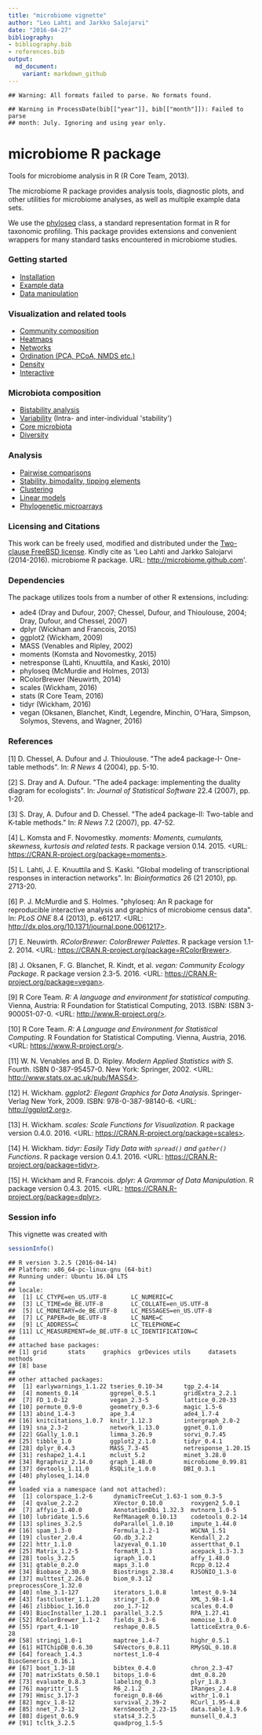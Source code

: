 ```yaml
---
title: "microbiome vignette"
author: "Leo Lahti and Jarkko Salojarvi"
date: "2016-04-27"
bibliography: 
- bibliography.bib
- references.bib
output: 
  md_document:
    variant: markdown_github
---
```

<!--
  %\VignetteEngine{knitr::rmarkdown}
  %\VignetteIndexEntry{microbiome tutorial}
  %\usepackage[utf8]{inputenc}
-->


```
## Warning: All formats failed to parse. No formats found.
```

```
## Warning in ProcessDate(bib[["year"]], bib[["month"]]): Failed to parse
## month: July. Ignoring and using year only.
```


microbiome R package
===========

Tools for microbiome analysis in R (R Core Team, 2013).

The microbiome R package provides analysis tools, diagnostic plots,
and other utilities for microbiome analyses, as well as multiple
example data sets.

We use the [phyloseq](http://joey711.github.io/phyloseq/import-data)
class, a standard representation format in R for taxonomic
profiling. This package provides extensions and convenient wrappers
for many standard tasks encountered in microbiome studies. 


### Getting started

* [Installation](Template.md) 
* [Example data](Data.md)
* [Data manipulation](Preprocessing.md)


### Visualization and related tools

* [Community composition](Composition.md)
* [Heatmaps](Heatmap.md)
* [Networks](Networks.md)
* [Ordination (PCA, PCoA, NMDS etc.)](Ordination.md)
* [Density](Density.md)
* [Interactive](Interactive.md)


### Microbiota composition

* [Bistability analysis](Stability.md)
* [Variability](Variability.md) (Intra- and inter-individual 'stability')
* [Core microbiota](Core.md)
* [Diversity](Diversity.md)


### Analysis

* [Pairwise comparisons](Comparisons.md)
* [Stability, bimodality, tipping elements](Stability.md)
* [Clustering](Clustering.md)
* [Linear models](limma.md)
* [Phylogenetic microarrays](HITChip.Rmd)


### Licensing and Citations

This work can be freely used, modified and distributed under the
[Two-clause FreeBSD
license](http://en.wikipedia.org/wiki/BSD\_licenses). Kindly cite as
'Leo Lahti and Jarkko Salojarvi (2014-2016). microbiome R
package. URL: http://microbiome.github.com'.


### Dependencies

The package utilizes tools from a number of other R extensions,
including:

 * ade4 (Dray and Dufour, 2007; Chessel, Dufour, and Thioulouse, 2004; Dray, Dufour, and Chessel, 2007)
 * dplyr (Wickham and Francois, 2015)  
 * ggplot2 (Wickham, 2009)
 * MASS (Venables and Ripley, 2002)
 * moments (Komsta and Novomestky, 2015)
 * netresponse (Lahti, Knuuttila, and Kaski, 2010) 
 * phyloseq (McMurdie and Holmes, 2013)
 * RColorBrewer (Neuwirth, 2014)
 * scales (Wickham, 2016)
 * stats (R Core Team, 2016)
 * tidyr (Wickham, 2016)
 * vegan (Oksanen, Blanchet, Kindt, Legendre, Minchin, O'Hara, Simpson, Solymos, Stevens, and Wagner, 2016)


### References



[1] D. Chessel, A. Dufour and J. Thioulouse. "The ade4 package-I-
One-table methods". In: _R News_ 4 (2004), pp. 5-10.

[2] S. Dray and A. Dufour. "The ade4 package: implementing the
duality diagram for ecologists". In: _Journal of Statistical
Software_ 22.4 (2007), pp. 1-20.

[3] S. Dray, A. Dufour and D. Chessel. "The ade4 package-II:
Two-table and K-table methods." In: _R News_ 7.2 (2007), pp.
47-52.

[4] L. Komsta and F. Novomestky. _moments: Moments, cumulants,
skewness, kurtosis and related tests_. R package version 0.14.
2015. <URL: https://CRAN.R-project.org/package=moments>.

[5] L. Lahti, J. E. Knuuttila and S. Kaski. "Global modeling of
transcriptional responses in interaction networks". In:
_Bioinformatics_ 26 (21 2010), pp. 2713-20.

[6] P. J. McMurdie and S. Holmes. "phyloseq: An R package for
reproducible interactive analysis and graphics of microbiome
census data". In: _PLoS ONE_ 8.4 (2013), p. e61217. <URL:
http://dx.plos.org/10.1371/journal.pone.0061217>.

[7] E. Neuwirth. _RColorBrewer: ColorBrewer Palettes_. R package
version 1.1-2. 2014. <URL:
https://CRAN.R-project.org/package=RColorBrewer>.

[8] J. Oksanen, F. G. Blanchet, R. Kindt, et al. _vegan: Community
Ecology Package_. R package version 2.3-5. 2016. <URL:
https://CRAN.R-project.org/package=vegan>.

[9] R Core Team. _R: A language and environment for statistical
computing_. Vienna, Austria: R Foundation for Statistical
Computing, 2013. ISBN: ISBN 3-900051-07-0. <URL:
http://www.R-project.org/>.

[10] R Core Team. _R: A Language and Environment for Statistical
Computing_. R Foundation for Statistical Computing. Vienna,
Austria, 2016. <URL: https://www.R-project.org/>.

[11] W. N. Venables and B. D. Ripley. _Modern Applied Statistics
with S_. Fourth. ISBN 0-387-95457-0. New York: Springer, 2002.
<URL: http://www.stats.ox.ac.uk/pub/MASS4>.

[12] H. Wickham. _ggplot2: Elegant Graphics for Data Analysis_.
Springer-Verlag New York, 2009. ISBN: 978-0-387-98140-6. <URL:
http://ggplot2.org>.

[13] H. Wickham. _scales: Scale Functions for Visualization_. R
package version 0.4.0. 2016. <URL:
https://CRAN.R-project.org/package=scales>.

[14] H. Wickham. _tidyr: Easily Tidy Data with `spread()` and
`gather()` Functions_. R package version 0.4.1. 2016. <URL:
https://CRAN.R-project.org/package=tidyr>.

[15] H. Wickham and R. Francois. _dplyr: A Grammar of Data
Manipulation_. R package version 0.4.3. 2015. <URL:
https://CRAN.R-project.org/package=dplyr>.

### Session info

This vignette was created with


```r
sessionInfo()
```

```
## R version 3.2.5 (2016-04-14)
## Platform: x86_64-pc-linux-gnu (64-bit)
## Running under: Ubuntu 16.04 LTS
## 
## locale:
##  [1] LC_CTYPE=en_US.UTF-8       LC_NUMERIC=C              
##  [3] LC_TIME=de_BE.UTF-8        LC_COLLATE=en_US.UTF-8    
##  [5] LC_MONETARY=de_BE.UTF-8    LC_MESSAGES=en_US.UTF-8   
##  [7] LC_PAPER=de_BE.UTF-8       LC_NAME=C                 
##  [9] LC_ADDRESS=C               LC_TELEPHONE=C            
## [11] LC_MEASUREMENT=de_BE.UTF-8 LC_IDENTIFICATION=C       
## 
## attached base packages:
## [1] grid      stats     graphics  grDevices utils     datasets  methods  
## [8] base     
## 
## other attached packages:
##  [1] earlywarnings_1.1.22 tseries_0.10-34      tgp_2.4-14          
##  [4] moments_0.14         ggrepel_0.5.1        gridExtra_2.2.1     
##  [7] FD_1.0-12            vegan_2.3-5          lattice_0.20-33     
## [10] permute_0.9-0        geometry_0.3-6       magic_1.5-6         
## [13] abind_1.4-3          ape_3.4              ade4_1.7-4          
## [16] knitcitations_1.0.7  knitr_1.12.3         intergraph_2.0-2    
## [19] sna_2.3-2            network_1.13.0       ggnet_0.1.0         
## [22] GGally_1.0.1         limma_3.26.9         sorvi_0.7.45        
## [25] tibble_1.0           ggplot2_2.1.0        tidyr_0.4.1         
## [28] dplyr_0.4.3          MASS_7.3-45          netresponse_1.20.15 
## [31] reshape2_1.4.1       mclust_5.2           minet_3.28.0        
## [34] Rgraphviz_2.14.0     graph_1.48.0         microbiome_0.99.81  
## [37] devtools_1.11.0      RSQLite_1.0.0        DBI_0.3.1           
## [40] phyloseq_1.14.0     
## 
## loaded via a namespace (and not attached):
##  [1] colorspace_1.2-6      dynamicTreeCut_1.63-1 som_0.3-5            
##  [4] qvalue_2.2.2          XVector_0.10.0        roxygen2_5.0.1       
##  [7] affyio_1.40.0         AnnotationDbi_1.32.3  mvtnorm_1.0-5        
## [10] lubridate_1.5.6       RefManageR_0.10.13    codetools_0.2-14     
## [13] splines_3.2.5         doParallel_1.0.10     impute_1.44.0        
## [16] spam_1.3-0            Formula_1.2-1         WGCNA_1.51           
## [19] cluster_2.0.4         GO.db_3.2.2           Kendall_2.2          
## [22] httr_1.1.0            lazyeval_0.1.10       assertthat_0.1       
## [25] Matrix_1.2-5          formatR_1.3           acepack_1.3-3.3      
## [28] tools_3.2.5           igraph_1.0.1          affy_1.48.0          
## [31] gtable_0.2.0          maps_3.1.0            Rcpp_0.12.4          
## [34] Biobase_2.30.0        Biostrings_2.38.4     RJSONIO_1.3-0        
## [37] multtest_2.26.0       biom_0.3.12           preprocessCore_1.32.0
## [40] nlme_3.1-127          iterators_1.0.8       lmtest_0.9-34        
## [43] fastcluster_1.1.20    stringr_1.0.0         XML_3.98-1.4         
## [46] zlibbioc_1.16.0       zoo_1.7-12            scales_0.4.0         
## [49] BiocInstaller_1.20.1  parallel_3.2.5        RPA_1.27.41          
## [52] RColorBrewer_1.1-2    fields_8.3-6          memoise_1.0.0        
## [55] rpart_4.1-10          reshape_0.8.5         latticeExtra_0.6-28  
## [58] stringi_1.0-1         maptree_1.4-7         highr_0.5.1          
## [61] HITChipDB_0.6.30      S4Vectors_0.8.11      RMySQL_0.10.8        
## [64] foreach_1.4.3         nortest_1.0-4         BiocGenerics_0.16.1  
## [67] boot_1.3-18           bibtex_0.4.0          chron_2.3-47         
## [70] matrixStats_0.50.1    bitops_1.0-6          dmt_0.8.20           
## [73] evaluate_0.8.3        labeling_0.3          plyr_1.8.3           
## [76] magrittr_1.5          R6_2.1.2              IRanges_2.4.8        
## [79] Hmisc_3.17-3          foreign_0.8-66        withr_1.0.1          
## [82] mgcv_1.8-12           survival_2.39-2       RCurl_1.95-4.8       
## [85] nnet_7.3-12           KernSmooth_2.23-15    data.table_1.9.6     
## [88] digest_0.6.9          stats4_3.2.5          munsell_0.4.3        
## [91] tcltk_3.2.5           quadprog_1.5-5
```




